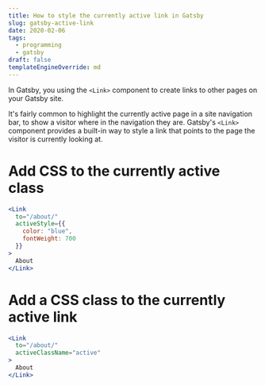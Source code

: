 ```yaml
---
title: How to style the currently active link in Gatsby
slug: gatsby-active-link
date: 2020-02-06
tags:
  - programming
  - gatsby
draft: false
templateEngineOverride: md
---
```

In Gatsby, you using the `<Link>` component to create links to other pages on your Gatsby site.

It's fairly common to highlight the currently active page in a site navigation bar, to show a visitor where in the navigation they are. Gatsby's `<Link>` component provides a built-in way to style a link that points to the page the visitor is currently looking at.

# Add CSS to the currently active class

```jsx
<Link
  to="/about/"
  activeStyle={{
    color: "blue",
    fontWeight: 700
  }}
>
  About
</Link>
```

# Add a CSS class to the currently active link

```jsx
<Link
  to="/about/"
  activeClassName="active"
>
  About
</Link>
```
